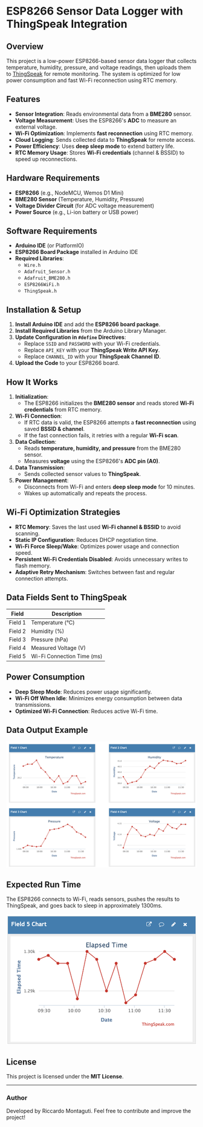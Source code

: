 # ESP8266 Sensor Data Logger with ThingSpeak Integration

## Overview
This project is a low-power ESP8266-based sensor data logger that collects temperature, humidity, pressure, and voltage readings, then uploads them to [ThingSpeak](https://thingspeak.com/) for remote monitoring. The system is optimized for low power consumption and fast Wi-Fi reconnection using RTC memory.

## Features
- **Sensor Integration**: Reads environmental data from a **BME280** sensor.
- **Voltage Measurement**: Uses the ESP8266's **ADC** to measure an external voltage.
- **Wi-Fi Optimization**: Implements **fast reconnection** using RTC memory.
- **Cloud Logging**: Sends collected data to **ThingSpeak** for remote access.
- **Power Efficiency**: Uses **deep sleep mode** to extend battery life.
- **RTC Memory Usage**: Stores **Wi-Fi credentials** (channel & BSSID) to speed up reconnections.

## Hardware Requirements
- **ESP8266** (e.g., NodeMCU, Wemos D1 Mini)
- **BME280 Sensor** (Temperature, Humidity, Pressure)
- **Voltage Divider Circuit** (for ADC voltage measurement)
- **Power Source** (e.g., Li-ion battery or USB power)

## Software Requirements
- **Arduino IDE** (or PlatformIO)
- **ESP8266 Board Package** installed in Arduino IDE
- **Required Libraries**:
  - `Wire.h`
  - `Adafruit_Sensor.h`
  - `Adafruit_BME280.h`
  - `ESP8266WiFi.h`
  - `ThingSpeak.h`

## Installation & Setup
1. **Install Arduino IDE** and add the **ESP8266 board package**.
2. **Install Required Libraries** from the Arduino Library Manager.
3. **Update Configuration in `#define` Directives**:
   - Replace `SSID` and `PASSWORD` with your Wi-Fi credentials.
   - Replace `API_KEY` with your **ThingSpeak Write API Key**.
   - Replace `CHANNEL_ID` with your **ThingSpeak Channel ID**.
4. **Upload the Code** to your ESP8266 board.

## How It Works
1. **Initialization**:
   - The ESP8266 initializes the **BME280 sensor** and reads stored **Wi-Fi credentials** from RTC memory.
2. **Wi-Fi Connection**:
   - If RTC data is valid, the ESP8266 attempts a **fast reconnection** using saved **BSSID & channel**.
   - If the fast connection fails, it retries with a regular **Wi-Fi scan**.
3. **Data Collection**:
   - Reads **temperature, humidity, and pressure** from the BME280 sensor.
   - Measures **voltage** using the ESP8266's **ADC pin (A0)**.
4. **Data Transmission**:
   - Sends collected sensor values to **ThingSpeak**.
5. **Power Management**:
   - Disconnects from Wi-Fi and enters **deep sleep mode** for 10 minutes.
   - Wakes up automatically and repeats the process.

## Wi-Fi Optimization Strategies
- **RTC Memory**: Saves the last used **Wi-Fi channel & BSSID** to avoid scanning.
- **Static IP Configuration**: Reduces DHCP negotiation time.
- **Wi-Fi Force Sleep/Wake**: Optimizes power usage and connection speed.
- **Persistent Wi-Fi Credentials Disabled**: Avoids unnecessary writes to flash memory.
- **Adaptive Retry Mechanism**: Switches between fast and regular connection attempts.

## Data Fields Sent to ThingSpeak
| Field | Description |
|-------|-------------|
| Field 1 | Temperature (°C) |
| Field 2 | Humidity (%) |
| Field 3 | Pressure (hPa) |
| Field 4 | Measured Voltage (V) |
| Field 5 | Wi-Fi Connection Time (ms) |

## Power Consumption
- **Deep Sleep Mode**: Reduces power usage significantly.
- **Wi-Fi Off When Idle**: Minimizes energy consumption between data transmissions.
- **Optimized Wi-Fi Connection**: Reduces active Wi-Fi time.

## Data Output Example

![Data Plots](Images/Data.png)

## Expected Run Time

The ESP8266 connects to Wi-Fi, reads sensors, pushes the results to ThingSpeak, and goes back to sleep in approximately 1300ms.

![Elapsed Time](Images/Elapsed_Time.png)

## License
This project is licensed under the **MIT License**.

---
### Author
Developed by Riccardo Montaguti. Feel free to contribute and improve the project!

